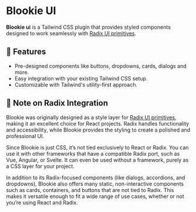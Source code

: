 # Blookie UI

**Blookie ui** is a Tailwind CSS plugin that provides styled components designed to work seamlessly with [Radix UI primitives](https://www.radix-ui.com/primitives).

## 🚀 Features

- Pre-designed components like buttons, dropdowns, cards, dialogs and more.
- Easy integration with your existing Tailwind CSS setup.
- Customizable with Tailwind's utility-first approach.

## 📘 Note on Radix Integration

Blookie was originally designed as a style layer for [Radix UI primitives](https://www.radix-ui.com/primitives), making it an excellent choice for React projects. Radix handles functionality and accessibility, while Blookie provides the styling to create a polished and professional UI.

Since Blookie is just CSS, it’s not tied exclusively to React or Radix. You can use it with other frameworks that have a compatible Radix port, such as Vue, Angular, or Svelte. It can even be used without a framework, purely as a CSS layer for your project.

In addition to its Radix-focused components (like dialogs, accordions, and dropdowns), Blookie also offers many static, non-interactive components such as cards, containers, and buttons that are not tied to Radix. This makes it versatile enough to fit a wide range of use cases, whether or not you’re using React and Radix.
